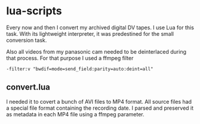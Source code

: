 # lua-scripts

Every now and then I convert my archived digital DV tapes. 
I use Lua for this task. With its lightweight interpreter, it was predestined for the small conversion task.

Also all videos from my panasonic cam needed to be deinterlaced during that process.
For that purpose I used a ffmpeg filter

```
-filter:v "bwdif=mode=send_field:parity=auto:deint=all"
```


## convert.lua

I needed it to covert a bunch of AVI files to MP4 format.
All source files had a special file format containing the recording date.
I parsed and preserved it as metadata in each MP4 file using a ffmpeg parameter.


